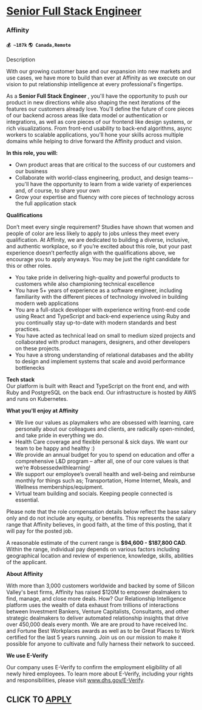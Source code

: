 # [Senior Full Stack Engineer](https://www.remotewlb.com/apply/senior-full-stack-engineer-77071)  
### Affinity  
#### `💰 ~187k` `🌎 Canada,Remote`  

Description

With our growing customer base and our expansion into new markets and use cases, we have more to build than ever at Affinity as we execute on our vision to put relationship intelligence at every professional's fingertips.

As a **Senior Full Stack Engineer** , you'll have the opportunity to push our product in new directions while also shaping the next iterations of the features our customers already love. You'll define the future of core pieces of our backend across areas like data model or authentication or integrations, as well as core pieces of our frontend like design systems, or rich visualizations. From front-end usability to back-end algorithms, async workers to scalable applications, you'll hone your skills across multiple domains while helping to drive forward the Affinity product and vision.

**In this role, you will:**

  * Own product areas that are critical to the success of our customers and our business
  * Collaborate with world-class engineering, product, and design teams--you'll have the opportunity to learn from a wide variety of experiences and, of course, to share your own
  * Grow your expertise and fluency with core pieces of technology across the full application stack

**Qualifications**

Don’t meet every single requirement? Studies have shown that women and people of color are less likely to apply to jobs unless they meet every qualification. At Affinity, we are dedicated to building a diverse, inclusive, and authentic workplace, so if you’re excited about this role, but your past experience doesn’t perfectly align with the qualifications above, we encourage you to apply anyways. You may be just the right candidate for this or other roles.

  * You take pride in delivering high-quality and powerful products to customers while also championing technical excellence
  * You have 5+ years of experience as a software engineer, including familiarity with the different pieces of technology involved in building modern web applications
  * You are a full-stack developer with experience writing front-end code using React and TypeScript and back-end experience using Ruby and you continually stay up-to-date with modern standards and best practices.
  * You have acted as technical lead on small to medium sized projects and collaborated with product managers, designers, and other developers on these projects.
  * You have a strong understanding of relational databases and the ability to design and implement systems that scale and avoid performance bottlenecks

**Tech stack**  
Our platform is built with React and TypeScript on the front end, and with Ruby and PostgreSQL on the back end. Our infrastructure is hosted by AWS and runs on Kubernetes.

**What you'll enjoy at Affinity**

  * We live our values as playmakers who are obsessed with learning, care personally about our colleagues and clients, are radically open-minded, and take pride in everything we do.
  * Health Care coverage and flexible personal & sick days. We want our team to be happy and healthy :)
  * We provide an annual budget for you to spend on education and offer a comprehensive L&D program – after all, one of our core values is that we’re #obsessedwithlearning! 
  * We support our employee’s overall health and well-being and reimburse monthly for things such as; Transportation, Home Internet, Meals, and Wellness memberships/equipment.
  * Virtual team building and socials. Keeping people connected is essential.

Please note that the role compensation details below reflect the base salary only and do not include any equity, or benefits. This represents the salary range that Affinity believes, in good faith, at the time of this posting, that it will pay for the posted job.

A reasonable estimate of the current range is **$94,600 - $187,800 CAD**. Within the range, individual pay depends on various factors including geographical location and review of experience, knowledge, skills, abilities of the applicant.

 **About Affinity**

With more than 3,000 customers worldwide and backed by some of Silicon Valley's best firms, Affinity has raised $120M to empower dealmakers to find, manage, and close more deals. How? Our Relationship Intelligence platform uses the wealth of data exhaust from trillions of interactions between Investment Bankers, Venture Capitalists, Consultants, and other strategic dealmakers to deliver automated relationship insights that drive over 450,000 deals every month. We are are proud to have received Inc. and Fortune Best Workplaces awards as well as to be Great Places to Work certified for the last 5 years running. Join us on our mission to make it possible for anyone to cultivate and fully harness their network to succeed.

**We use E-Verify**

Our company uses E-Verify to confirm the employment eligibility of all newly hired employees. To learn more about E-Verify, including your rights and responsibilities, please visit www.dhs.gov/E-Verify.

  
## CLICK TO [APPLY](https://www.remotewlb.com/apply/senior-full-stack-engineer-77071)

